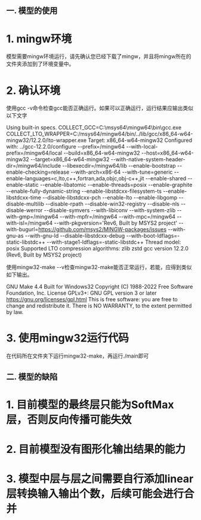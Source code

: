 ## 一. 模型的使用

# 1. mingw环境

模型需要mingw环境运行，请先确认您已经下载了mingw，并且将mingw所在的文件夹添加到了环境变量中。

# 2. 确认环境

使用gcc -v命令检查gcc能否正确运行。如果可以正确运行，运行结果应输出类似以下文字

Using built-in specs.
COLLECT_GCC=C:\msys64\mingw64\bin\gcc.exe
COLLECT_LTO_WRAPPER=C:/msys64/mingw64/bin/../lib/gcc/x86_64-w64-mingw32/12.2.0/lto-wrapper.exe
Target: x86_64-w64-mingw32
Configured with: ../gcc-12.2.0/configure --prefix=/mingw64 --with-local-prefix=/mingw64/local --build=x86_64-w64-mingw32 --host=x86_64-w64-mingw32 --target=x86_64-w64-mingw32 --with-native-system-header-dir=/mingw64/include --libexecdir=/mingw64/lib --enable-bootstrap --enable-checking=release --with-arch=x86-64 --with-tune=generic --enable-languages=c,lto,c++,fortran,ada,objc,obj-c++,jit --enable-shared --enable-static --enable-libatomic --enable-threads=posix --enable-graphite --enable-fully-dynamic-string --enable-libstdcxx-filesystem-ts --enable-libstdcxx-time --disable-libstdcxx-pch --enable-lto --enable-libgomp --disable-multilib --disable-rpath --disable-win32-registry --disable-nls --disable-werror --disable-symvers --with-libiconv --with-system-zlib --with-gmp=/mingw64 --with-mpfr=/mingw64 --with-mpc=/mingw64 --with-isl=/mingw64 --with-pkgversion='Rev6, Built by MSYS2 project' --with-bugurl=https://github.com/msys2/MINGW-packages/issues --with-gnu-as --with-gnu-ld --disable-libstdcxx-debug --with-boot-ldflags=-static-libstdc++ --with-stage1-ldflags=-static-libstdc++
Thread model: posix
Supported LTO compression algorithms: zlib zstd
gcc version 12.2.0 (Rev6, Built by MSYS2 project)

使用mingw32-make --v检查mingw32-make能否正常运行，若能，应得到类似如下输出。

GNU Make 4.4
Built for Windows32
Copyright (C) 1988-2022 Free Software Foundation, Inc.
License GPLv3+: GNU GPL version 3 or later <https://gnu.org/licenses/gpl.html>
This is free software: you are free to change and redistribute it.
There is NO WARRANTY, to the extent permitted by law.

# 3. 使用mingw32运行代码

在代码所在文件夹下运行mingw32-make，再运行./main即可

## 二. 模型的缺陷

# 1. 目前模型的最终层只能为SoftMax层，否则反向传播可能失效

# 2. 目前模型没有图形化输出结果的能力

# 3. 模型中层与层之间需要自行添加linear层转换输入输出个数，后续可能会进行合并